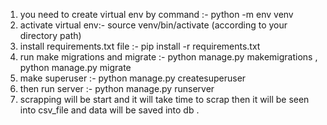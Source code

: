 1) you need to create virtual env by command :- python -m env venv
2) activate virtual env:- source venv/bin/activate (according to your directory path) 
3) install requirements.txt file :- pip install -r requirements.txt
4) run make migrations and migrate :- python manage.py makemigrations , python manage.py migrate 
5) make superuser :- python manage.py createsuperuser 
6) then run server :- python manage.py runserver 
7) scrapping will be start and it will take time to scrap then it will be seen into csv_file and data will be saved into db .
